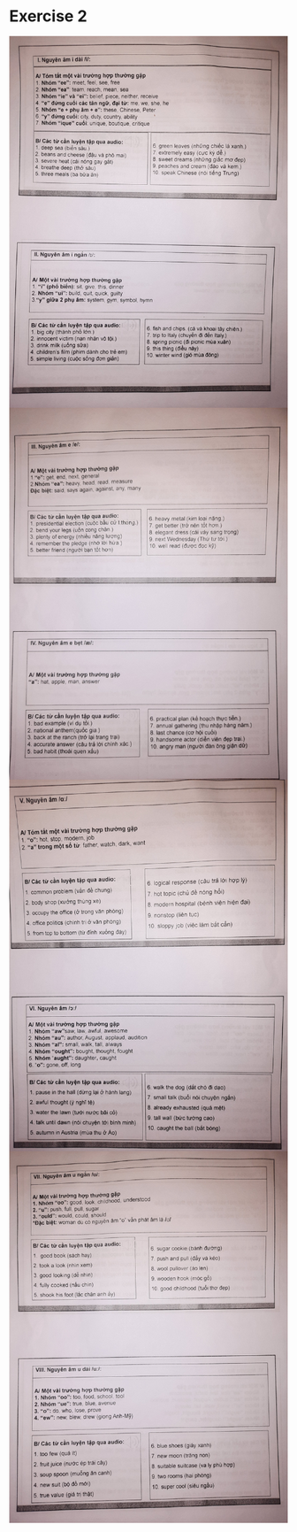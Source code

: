 # Exercise 2

<div align = "center">
  <img align="center" src= "https://github.com/zukahai/english-training/blob/main/exercise_2/images/1.jpg" />
  <img align="center" src= "https://github.com/zukahai/english-training/blob/main/exercise_2/images/2.jpg" />
  <img align="center" src= "https://github.com/zukahai/english-training/blob/main/exercise_2/images/3.jpg" />
  <img align="center" src= "https://github.com/zukahai/english-training/blob/main/exercise_2/images/4.jpg" />
</div>
